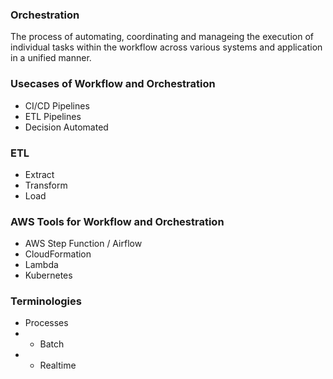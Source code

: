 ### Orchestration

The process of automating, coordinating and manageing the execution of individual tasks within the workflow across various systems and application in a unified manner.

### Usecases of Workflow and Orchestration

* CI/CD Pipelines
* ETL Pipelines
* Decision Automated

### ETL

* Extract
* Transform 
* Load

### AWS Tools for Workflow and Orchestration

* AWS Step Function / Airflow
* CloudFormation
* Lambda 
* Kubernetes


### Terminologies

* Processes
* * Batch 
* * Realtime